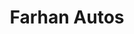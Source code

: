 ---
title: "Farhan Autos"
url: /karachi/farhan-autos-plot-c-4-l-11-block-3-rashid-minhas-rd-block-3-gulshan-e-iqbal/
shop: car
---